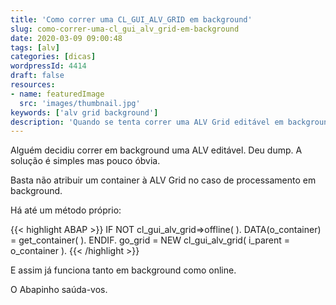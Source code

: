 ```yaml
---
title: 'Como correr uma CL_GUI_ALV_GRID em background'
slug: como-correr-uma-cl_gui_alv_grid-em-background
date: 2020-03-09 09:00:48
tags: [alv]
categories: [dicas]
wordpressId: 4414
draft: false
resources:
- name: featuredImage
  src: 'images/thumbnail.jpg'
keywords: ['alv grid background']
description: 'Quando se tenta correr uma ALV Grid editável em background dá dump. Encontrei uma solução que é muito simples mas pouco óbvia.'
---
```

Alguém decidiu correr em background uma ALV editável. Deu dump. A solução é simples mas pouco óbvia.
<!--more-->

Basta não atribuir um container à ALV Grid no caso de processamento em background.

Há até um método próprio:


{{< highlight ABAP >}}
    IF NOT cl_gui_alv_grid=>offline( ).
      DATA(o_container) = get_container( ).
    ENDIF.
    go_grid = NEW cl_gui_alv_grid( i_parent = o_container ).
{{< /highlight >}}

E assim já funciona tanto em background como online.

O Abapinho saúda-vos.
